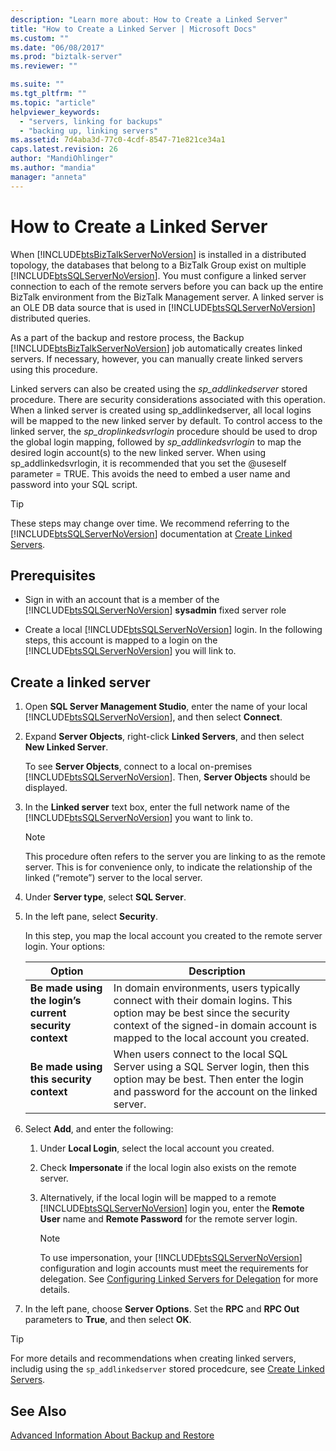 ```yaml
---
description: "Learn more about: How to Create a Linked Server"
title: "How to Create a Linked Server | Microsoft Docs"
ms.custom: ""
ms.date: "06/08/2017"
ms.prod: "biztalk-server"
ms.reviewer: ""

ms.suite: ""
ms.tgt_pltfrm: ""
ms.topic: "article"
helpviewer_keywords: 
  - "servers, linking for backups"
  - "backing up, linking servers"
ms.assetid: 7d4aba3d-77c0-4cdf-8547-71e821ce34a1
caps.latest.revision: 26
author: "MandiOhlinger"
ms.author: "mandia"
manager: "anneta"
---
```

# How to Create a Linked Server
When [!INCLUDE[btsBizTalkServerNoVersion](../includes/btsbiztalkservernoversion-md.md)] is installed in a distributed topology, the databases that belong to a BizTalk Group exist on multiple [!INCLUDE[btsSQLServerNoVersion](../includes/btssqlservernoversion-md.md)]. You must configure a linked server connection to each of the remote servers before you can back up the entire BizTalk environment from the BizTalk Management server. A linked server is an OLE DB data source that is used in [!INCLUDE[btsSQLServerNoVersion](../includes/btssqlservernoversion-md.md)] distributed queries.  
  
 As a part of the backup and restore process, the Backup [!INCLUDE[btsBizTalkServerNoVersion](../includes/btsbiztalkservernoversion-md.md)] job automatically creates linked servers. If necessary, however, you can manually create linked servers using this procedure.  
  
 Linked servers can also be created using the *sp_addlinkedserver* stored procedure. There are security considerations associated with this operation. When a linked server is created using sp_addlinkedserver, all local logins will be mapped to the new linked server by default. To control access to the linked server, the *sp_droplinkedsvrlogin* procedure should be used to drop the global login mapping, followed by *sp_addlinkedsvrlogin* to map the desired login account(s) to the new linked server. When using sp_addlinkedsvrlogin, it is recommended that you set the @useself parameter = TRUE. This avoids the need to embed a user name and password into your SQL script.  

> [!TIP]
> These steps may change over time. We recommend referring to the [!INCLUDE[btsSQLServerNoVersion](../includes/btssqlservernoversion-md.md)] documentation at [Create Linked Servers](https://docs.microsoft.com/sql/relational-databases/linked-servers/create-linked-servers-sql-server-database-engine).
  
## Prerequisites  
  
- Sign in with an account that is a member of the [!INCLUDE[btsSQLServerNoVersion](../includes/btssqlservernoversion-md.md)] **sysadmin** fixed server role  
  
- Create a local [!INCLUDE[btsSQLServerNoVersion](../includes/btssqlservernoversion-md.md)] login. In the following steps, this account is mapped to a login on the [!INCLUDE[btsSQLServerNoVersion](../includes/btssqlservernoversion-md.md)] you will link to. 
  
## Create a linked server
  
1. Open **SQL Server Management Studio**, enter the name of your local [!INCLUDE[btsSQLServerNoVersion](../includes/btssqlservernoversion-md.md)], and then select **Connect**.  
  
2. Expand **Server Objects**, right-click **Linked Servers**, and then select **New Linked Server**.  

   To see **Server Objects**, connect to a local on-premises [!INCLUDE[btsSQLServerNoVersion](../includes/btssqlservernoversion-md.md)]. Then, **Server Objects** should be displayed.
  
3. In the **Linked server** text box, enter the full network name of the [!INCLUDE[btsSQLServerNoVersion](../includes/btssqlservernoversion-md.md)] you want to link to.  
  
   > [!NOTE]
   >  This procedure often refers to the server you are linking to as the remote server. This is for convenience only, to indicate the relationship of the linked (“remote”) server to the local server.  
  
4. Under **Server type**, select **SQL Server**.  
  
5. In the left pane, select **Security**. 

   In this step, you map the local account you created to the remote server login. Your options: 
    
   | Option | Description | 
   |---|---|
   | **Be made using the login’s current security context** | In domain environments, users typically connect with their domain logins. This option may be best since the security context of the signed-in domain account is mapped to the local account you created.|
   | **Be made using this security context** | When users connect to the local SQL Server using a SQL Server login, then this option may be best. Then enter the login and password for the account on the linked server. |


6. Select **Add**, and enter the following: 

   1. Under **Local Login**, select the local account you created. 
   2. Check **Impersonate** if the local login also exists on the remote server. 
   3. Alternatively, if the local login will be mapped to a remote [!INCLUDE[btsSQLServerNoVersion](../includes/btssqlservernoversion-md.md)] login you, enter the **Remote User** name and **Remote Password** for the remote server login.  
  
      > [!NOTE]
      >  To use impersonation, your [!INCLUDE[btsSQLServerNoVersion](../includes/btssqlservernoversion-md.md)] configuration and login accounts must meet the requirements for delegation. See [Configuring Linked Servers for Delegation](https://msdn.microsoft.com/library/ms189580.aspx) for more details.  

7. In the left pane, choose **Server Options**. Set the **RPC** and **RPC Out** parameters to **True**, and then select **OK**. 
 
> [!TIP]
> For more details and recommendations when creating linked servers, includig using the `sp_addlinkedserver` stored procedcure, see [Create Linked Servers](https://docs.microsoft.com/sql/relational-databases/linked-servers/create-linked-servers-sql-server-database-engine).

  
## See Also  
 [Advanced Information About Backup and Restore](../core/advanced-information-about-backup-and-restore1.md)
